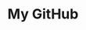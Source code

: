 ---
title: My GitHub
redirect_to: https://github.com/iromanovsky
redirect_from: [/github, /links/github]
---